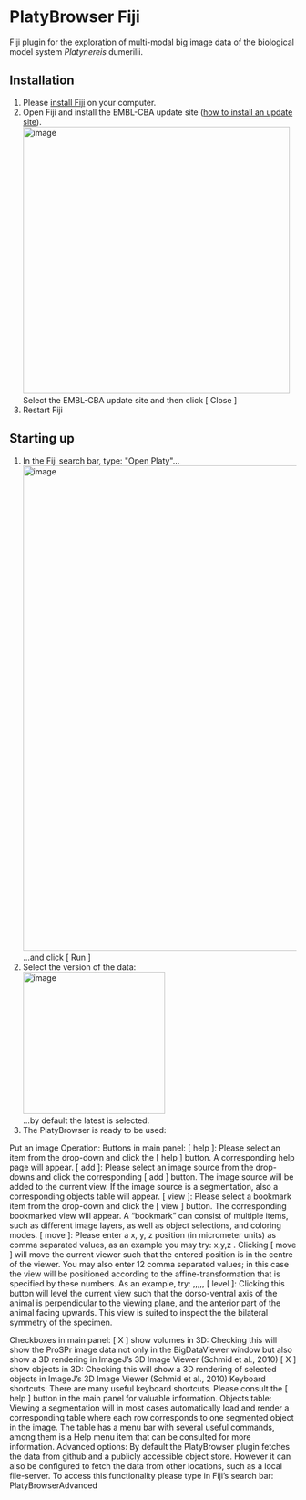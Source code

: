 # PlatyBrowser Fiji

Fiji plugin for the exploration of multi-modal big image data of the biological model system _Platynereis_ dumerilii.


## Installation

1. Please [install Fiji](https://fiji.sc) on your computer.
1. Open Fiji and install the EMBL-CBA update site ([how to install an update site](https://imagej.net/Following_an_update_site#Introduction)).<br> <img width="468" alt="image" src="https://user-images.githubusercontent.com/2157566/74152530-c9603500-4c0e-11ea-81d8-d518b9ed1ef3.png"> <br> Select the EMBL-CBA update site and then click [ Close ]
1. Restart Fiji

## Starting up

1. In the Fiji search bar, type: "Open Platy"... <br> <img width="851" alt="image" src="https://user-images.githubusercontent.com/2157566/74152904-98cccb00-4c0f-11ea-9819-6c772174a2c0.png"> <br> ...and click [ Run ]
1. Select the version of the data: <br> <img width="249" alt="image" src="https://user-images.githubusercontent.com/2157566/74152986-cc0f5a00-4c0f-11ea-869d-23456fec0cdc.png"> <br> ...by default the latest is selected.
1. The PlatyBrowser is ready to be used:


Put an image
Operation: 
Buttons in main panel:
[ help ]: Please select an item from the drop-down and click the [ help ] button. A corresponding help page will appear.
[ add ]: Please select an image source from the drop-downs and click the corresponding [ add ] button. The image source will be added to the current view. If the image source is a segmentation, also a corresponding objects table will appear. 
[ view ]: Please select a bookmark item from the drop-down and click the [ view ] button. The corresponding bookmarked view will appear. A “bookmark” can consist of multiple items, such as different image layers, as well as object selections, and coloring modes.
[ move ]: Please enter a x, y, z position (in micrometer units) as comma separated values, as an example you may try: x,y,z . Clicking [ move ] will move the current viewer such that the entered position is in the centre of the viewer. You may also enter 12 comma separated values; in this case the view will be positioned according to the affine-transformation that is specified by these numbers. As an example, try: ,,,,, 
[ level ]: Clicking this button will level the current view such that the dorso-ventral axis of the animal is perpendicular to the viewing plane, and the anterior part of the animal facing upwards. This view is suited to inspect the the bilateral symmetry of the specimen.

Checkboxes in main panel:
[ X ] show volumes in 3D: Checking this will show the ProSPr image data not only in the BigDataViewer window but also show a 3D rendering in ImageJ’s 3D Image Viewer  (Schmid et al., 2010)
[ X ] show objects in 3D: Checking this will show a 3D rendering of selected objects  in ImageJ’s 3D Image Viewer  (Schmid et al., 2010)
Keyboard shortcuts:
There are many useful keyboard shortcuts. Please consult the [ help ]  button in the main panel for valuable information.
Objects table:
Viewing a segmentation will in most cases automatically load and render a corresponding table where each row corresponds to one segmented object in the image. The table has a menu bar with several useful commands, among them is a Help menu item that can be consulted for more information.
Advanced options:
By default the PlatyBrowser plugin fetches the data from github and a publicly accessible object store. However it can also be configured to fetch the data from other locations, such as a local file-server. To access this functionality please type in Fiji’s search bar: PlatyBrowserAdvanced 

